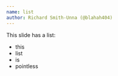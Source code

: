 ```yaml
---
name: list
author: Richard Smith-Unna (@blahah404)
---
```

This slide has a list:

- this
- list
- is
- pointless
